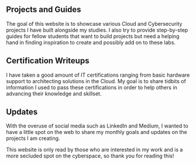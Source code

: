 ## Projects and Guides
The goal of this website is to showcase various Cloud and Cybersecurity projects I have built alongside my studies. I also try to provide step-by-step guides for fellow students that want to build projects but need a helping hand in finding inspiration to create and possibly add on to these labs. 

## Certification Writeups
I have taken a good amount of IT certifications ranging from basic hardware support to architecting solutions in the Cloud. My goal is to share tidbits of information I used to pass these certifications in order to help others in advancing their knowledge and skillset. 

## Updates
With the overuse of social media such as LinkedIn and Medium, I wanted to have a little spot on the web to share my monthly goals and updates on the projects I am creating. 

This website is only read by those who are interested in my work and is a more secluded spot on the cyberspace, so thank you for reading this!
